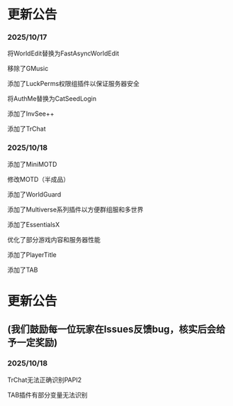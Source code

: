 # 更新公告

### 2025/10/17 

  将WorldEdit替换为FastAsyncWorldEdit

  移除了GMusic

  添加了LuckPerms权限组插件以保证服务器安全

  将AuthMe替换为CatSeedLogin

  添加了InvSee++

  添加了TrChat
### 2025/10/18
  添加了MiniMOTD

  修改MOTD（半成品）

  添加了WorldGuard

  添加了Multiverse系列插件以方便群组服和多世界

  添加了EssentialsX

  优化了部分游戏内容和服务器性能

  添加了PlayerTitle

  添加了TAB

# 更新公告
## (我们鼓励每一位玩家在Issues反馈bug，核实后会给予一定奖励)

### 2025/10/18

TrChat无法正确识别PAPI2

TAB插件有部分变量无法识别
